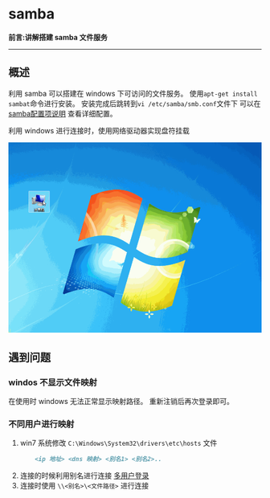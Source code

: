 # samba

**前言:讲解搭建 samba 文件服务**

---

## 概述
利用 samba 可以搭建在 windows 下可访问的文件服务。
使用`apt-get install sambat`命令进行安装。
安装完成后跳转到`vi /etc/samba/smb.conf`文件下
可以在[samba配置项说明](https://www.samba.org/samba/docs/man/manpages/smb.conf.5.html)
查看详细配置。

利用 windows 进行连接时，使用网络驱动器实现盘符挂载

![](./img/2017-05-25-samba.gif)

## 遇到问题

### windos 不显示文件映射

在使用时 windows 无法正常显示映射路径。
重新注销后再次登录即可。

### 不同用户进行映射
1. win7 系统修改 `C:\Windows\System32\drivers\etc\hosts` 文件
	```md
		<ip 地址> <dns 映射> <别名1> <别名2>..
	```
1. 连接的时候利用别名进行连接
	[多用户登录](http://superuser.com/questions/95872/sambawindows-allow-multiple-connections-by-different-users)
3. 连接时使用 `\\<别名>\<文件路径>` 进行连接